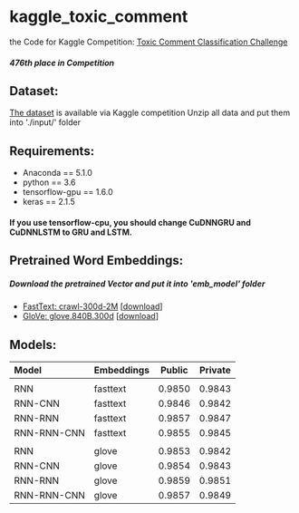 # kaggle_toxic_comment
the Code for Kaggle Competition: [Toxic Comment Classification Challenge](https://www.kaggle.com/c/jigsaw-toxic-comment-classification-challenge)
##### 476th place in Competition

## Dataset:
[The dataset](https://www.kaggle.com/c/jigsaw-toxic-comment-classification-challenge/data) is available via Kaggle competition
Unzip all data and put them into './input/' folder

## Requirements:
 * Anaconda == 5.1.0
 * python == 3.6
 * tensorflow-gpu == 1.6.0
 * keras == 2.1.5
 
 #### If you use tensorflow-cpu, you should change CuDNNGRU and CuDNNLSTM to GRU and LSTM.

##

## Pretrained Word Embeddings: 
##### Download the pretrained Vector and put it into 'emb_model' folder
  * [FastText: crawl-300d-2M](https://github.com/facebookresearch/fastText/blob/master/docs/english-vectors.md) \[[download](https://s3-us-west-1.amazonaws.com/fasttext-vectors/crawl-300d-2M.vec.zip)\]
  * [GloVe: glove.840B.300d](https://nlp.stanford.edu/projects/glove/) \[[download](http://nlp.stanford.edu/data/glove.840B.300d.zip)\]


## Models: 


| Model	| Embeddings | Public | Private	|
|:------------- |:---------- | ------- | ------ |
| |
| RNN		| fasttext		| 0.9850	| 0.9843	|
| RNN-CNN	| fasttext		| 0.9846	| 0.9842	|
| RNN-RNN	| fasttext		| 0.9857	| 0.9847	|
| RNN-RNN-CNN	| fasttext		| 0.9855	| 0.9845	|
| |
| RNN		| glove			| 0.9853	| 0.9842	|
| RNN-CNN	| glove			| 0.9854	| 0.9843	|
| RNN-RNN	| glove			| 0.9859	| 0.9851	|
| RNN-RNN-CNN	| glove			| 0.9857	| 0.9849	|

